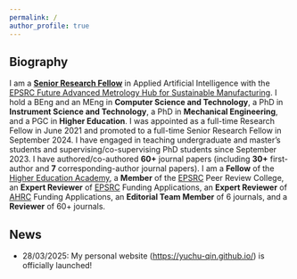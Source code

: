 ```yaml
---
permalink: /
author_profile: true
---
```


## Biography
I am a [**Senior Research Fellow**](https://pure.hud.ac.uk/en/persons/yuchu-qin) in Applied Artificial Intelligence with the [EPSRC Future Advanced Metrology Hub for Sustainable Manufacturing](https://research.hud.ac.uk/institutes-centres/cpt/). I hold a BEng and an MEng in **Computer Science and Technology**, a PhD in **Instrument Science and Technology**, a PhD in **Mechanical Engineering**, and a PGC in **Higher Education**. I was appointed as a full-time Research Fellow in June 2021 and promoted to a full-time Senior Research Fellow in September 2024. I have engaged in teaching undergraduate and master’s students and supervising/co-supervising PhD students since September 2023. I have authored/co-authored **60+** journal papers (including **30+** first-author and **7** corresponding-author journal papers). I am a **Fellow** of the [Higher Education Academy](https://www.advance-he.ac.uk/), a **Member** of the [EPSRC](https://www.ukri.org/councils/epsrc/) Peer Review College, an **Expert Reviewer** of [EPSRC](https://www.ukri.org/councils/epsrc/) Funding Applications, an **Expert Reviewer** of [AHRC](https://www.ukri.org/councils/ahrc/) Funding Applications, an **Editorial Team Member** of 6 journals, and a **Reviewer** of 60+ journals.

## News
- 28/03/2025: My personal website (<https://yuchu-qin.github.io/>) is officially launched!
